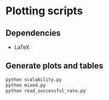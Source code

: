 # Plotting scripts

## Dependencies
- LaTeX

## Generate plots and tables
```python
python scalability.py
python mixed.py
python read_successful_rate.py
```
